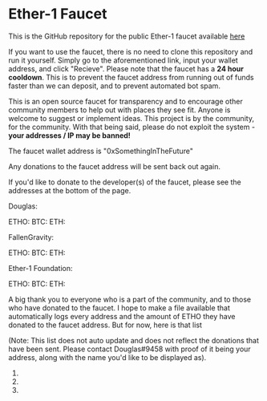 # Ether-1 Faucet
This is the GitHub repository for the public Ether-1 faucet available [here](faucet.ether1.org "Ether-1 Faucet")

If you want to use the faucet, there is no need to clone this repository and run it yourself. Simply go to the aforementioned link, input your wallet address, and click "Recieve". Please note that the faucet has a **24 hour cooldown**. This is to prevent the faucet address from running out of funds faster than we can deposit, and to prevent automated bot spam.

This is an open source faucet for transparency and to encourage other community members to help out with places they see fit. Anyone is welcome to suggest or implement ideas. This project is by the community, for the community. With that being said, please do not exploit the system - **your addresses / IP may be banned!**

The faucet wallet address is "0xSomethingInTheFuture"

Any donations to the faucet address will be sent back out again.

If you'd like to donate to the developer(s) of the faucet, please see the addresses at the bottom of the page.

Douglas:

ETHO:
BTC:
ETH:

FallenGravity:

ETHO:
BTC:
ETH:

Ether-1 Foundation:

ETHO:
BTC:
ETH:

A big thank you to everyone who is a part of the community, and to those who have donated to the faucet. I hope to make a file available that automatically logs every address and the amount of ETHO they have donated to the faucet address. But for now, here is that list 

(Note: This list does not auto update and does not reflect the donations that have been sent. Please contact Douglas#9458 with proof of it being your address, along with the name you'd like to be displayed as).

1.
2.
3.


